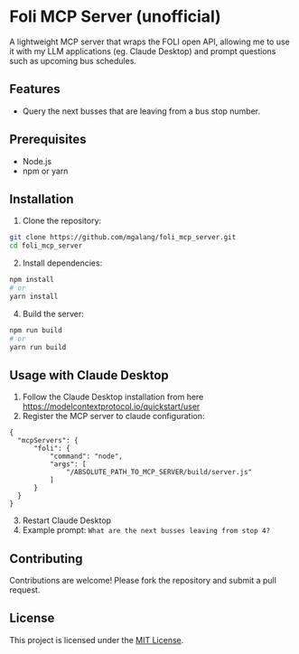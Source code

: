 # Foli MCP Server (unofficial)

A lightweight MCP server that wraps the FOLI open API, allowing me to use it with my LLM applications (eg. Claude Desktop) and prompt questions such as upcoming bus schedules.

## Features

- Query the next busses that are leaving from a bus stop number.

## Prerequisites

- Node.js
- npm or yarn

## Installation

1. Clone the repository:
  ```bash
  git clone https://github.com/mgalang/foli_mcp_server.git
  cd foli_mcp_server
  ```

2. Install dependencies:
  ```bash
  npm install
  # or
  yarn install
  ```

4. Build the server:
  ```bash
  npm run build
  # or
  yarn run build
  ```

## Usage with Claude Desktop

1. Follow the Claude Desktop installation from here https://modelcontextprotocol.io/quickstart/user
2. Register the MCP server to claude configuration:

```
{
  "mcpServers": {
      "foli": {
          "command": "node",
          "args": [
              "/ABSOLUTE_PATH_TO_MCP_SERVER/build/server.js"
          ]
      }
  }
}
```
3. Restart Claude Desktop
4. Example prompt: `What are the next busses leaving from stop 4?`

## Contributing

Contributions are welcome! Please fork the repository and submit a pull request.

## License

This project is licensed under the [MIT License](LICENSE).
